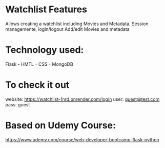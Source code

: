 # Watchlist Features
Allows creating a watchlist including Movies and Metadata.
Session managemente, login/logout
Add/edit Movies and metadata

# Technology used:
Flask - HMTL - CSS - MongoDB

# To check it out 
website: https://watchlist-1nrd.onrender.com/login
user: guest@test.com
pass: guest

# Based on Udemy Course:
https://www.udemy.com/course/web-developer-bootcamp-flask-python
